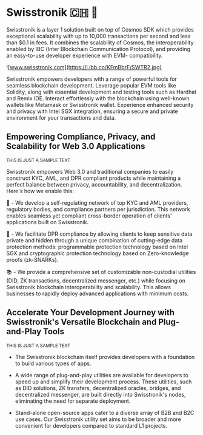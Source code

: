 # Swisstronik :switzerland: :link:

Swisstronik is a layer 1 solution built on top of Cosmos SDK which provides exceptional scalability with up to 10,000 transactions per second and less than $0.1 in fees. It combines the scalability of Cosmos, the interoperability enabled by IBC (Inter Blockchain Communication Protocol), and providing an easy-to-use developer experience with EVM- compatibility.

![www.swisstronik.com](https://i.ibb.co/KFmBbrF/SWTR2.jpg)

Swisstronik empowers developers with a range of powerful tools for seamless blockchain development. Leverage popular EVM tools like Solidity, along with essential development and testing tools such as Hardhat and Remix IDE. Interact effortlessly with the blockchain using well-known wallets like Metamask or Swisstronik wallet. Experience enhanced security and privacy with Intel SGX integration, ensuring a secure and private environment for your transactions and data.

## **Empowering Compliance, Privacy, and Scalability for Web 3.0 Applications**

<sub>THIS IS JUST A SAMPLE TEXT</sub>

Swisstronik empowers Web 3.0 and traditional companies to easily construct KYC, AML, and DPR compliant products while maintaining a perfect balance between privacy, accountability, and decentralization. Here's how we enable this:

:mag_right: - We develop a self-regulating network of top KYC and AML providers, regulatory bodies, and compliance partners per jurisdiction. This network enables seamless yet compliant cross-border operation of clients' applications built on Swisstronik.

:closed_lock_with_key: - We facilitate DPR compliance by allowing clients to keep sensitive data private and hidden through a unique combination of cutting-edge data protection methods: programmable protection technology based on Intel SGX and cryptographic protection technology based on Zero-knowledge proofs (zk-SNARKs).

:books: - We provide a comprehensive set of customizable non-custodial utilities (DID, ZK transactions, decentralized messenger, etc.) while focusing on Swisstronik blockchain interoperability and scalability. This allows businesses to rapidly deploy advanced applications with minimum costs.

## **Accelerate Your Development Journey with Swisstronik's Versatile Blockchain and Plug-and-Play Tools**

<sub>THIS IS JUST A SAMPLE TEXT</sub>

- The Swisstronik blockchain itself provides developers with a foundation to build various types of apps.

- A wide range of plug-and-play utilities are available for developers to speed up and simplify their development process. These utilities, such as DID solutions, ZK transfers, decentralized oracles, bridges, and decentralized messenger, are built directly into Swisstronik's nodes, eliminating the need for separate deployment.

- Stand-alone open-source apps cater to a diverse array of B2B and B2C use cases. Our Swisstronik utility set aims to be broader and more convenient for developers compared to standard L1 projects.
